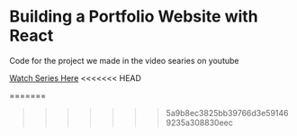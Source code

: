 # Building a Portfolio Website with React
Code for the project we made in the video searies on youtube

[Watch Series Here](https://www.youtube.com/playlist?list=PLnpdZyv-BjINbUjmTUsyziHz_4fa9hM5G)
<<<<<<< HEAD

=======
>>>>>>> 5a9b8ec3825bb39766d3e591469235a308830eec
